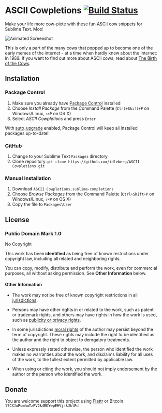 # ASCII Cowpletions [![Build Status](https://secure.travis-ci.org/idleberg/ASCII-Cowpletions.png)](http://travis-ci.org/idleberg/ASCII-Cowpletions)

Make your life more cow-plete with these fun [ASCII cow](http://www.geocities.com/spunk1111/cows.htm) snippets for Sublime Text. Moo!

![Animated Screenshot](https://raw.github.com/idleberg/ASCII-Cowpletions/master/images/screenshot.gif)

This is only a part of the many cows that popped up to become one of the early memes of the internet - at a time when hardly knew about the internet: in 1989. If you want to find out more about ASCII cows, read about [The Birth of the Cows](http://www.clasohm.com/cows/guide5.html).

## Installation

### Package Control

1. Make sure you already have [Package Control](http://wbond.net/sublime_packages/package_control/) installed
2. Choose *Install Package* from the Command Palette (`Ctrl+Shift+P` on Windows/Linux, `⇧⌘P` on OS X)
3. Select *ASCII Cowpletions* and press `Enter`

With [auto_upgrade](http://wbond.net/sublime_packages/package_control/settings/) enabled, Package Control will keep all installed packages up-to-date!

### GitHub

1. Change to your Sublime Text `Packages` directory
2. Clone repository `git clone https://github.com/idleberg/ASCII-Cowpletions.git`

### Manual Installation

1. Download `ASCII Cowpletions.sublime-completions`
2. Choose *Browse Packages* from the Command Palette (`Ctrl+Shift+P` on Windows/Linux, `⇧⌘P` on OS X)
3. Copy the file to `Packages\User`

## License

### Public Domain Mark 1.0
No Copyright

This work has been **identified** as being free of known restrictions under copyright law, including all related and neighboring rights.

You can copy, modify, distribute and perform the work, even for commercial purposes, all without asking permission. See **Other Information** below.

#### Other Information

* The work may not be free of known copyright restrictions in all [jurisdictions](http://creativecommons.org/publicdomain/mark/1.0/).

* Persons may have other rights in or related to the work, such as patent or trademark rights, and others may have rights in how the work is used, such as [publicity or privacy rights](http://wiki.creativecommons.org/Frequently_Asked_Questions#When_are_publicity_rights_relevant.3F).

* In some jurisdictions [moral rights](http://creativecommons.org/publicdomain/mark/1.0/) of the author may persist beyond the term of copyright. These rights may include the right to be identified as the author and the right to object to derogatory treatments.

* Unless expressly stated otherwise, the person who identified the work makes no warranties about the work, and disclaims liability for all uses of the work, to the fullest extent permitted by applicable law.

* When using or citing the work, you should not imply [endorsement](http://creativecommons.org/publicdomain/mark/1.0/) by the author or the person who identified the work.

## Donate

You are welcome support this project using [Flattr](https://flattr.com/submit/auto?user_id=idleberg&url=https://github.com/idleberg/ASCII-Cowpletions) or Bitcoin `17CXJuPsmhuTzFV2k4RKYwpEHVjskJktRd`
